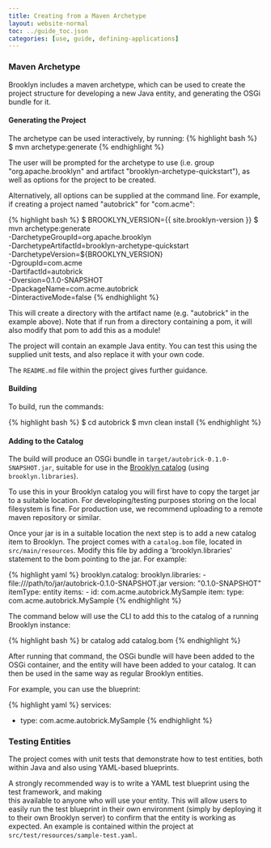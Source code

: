 ```yaml
---
title: Creating from a Maven Archetype
layout: website-normal
toc: ../guide_toc.json
categories: [use, guide, defining-applications]
---
```


### Maven Archetype

Brooklyn includes a maven archetype, which can be used to create the project structure for 
developing a new Java entity, and generating the OSGi bundle for it.


#### Generating the Project

The archetype can be used interactively, by running:
{% highlight bash %}
$ mvn archetype:generate
{% endhighlight %}

The user will be prompted for the archetype to use (i.e. group "org.apache.brooklyn" 
and artifact "brooklyn-archetype-quickstart"), as well as options for the project 
to be created.

Alternatively, all options can be supplied at the command line. For example, 
if creating a project named "autobrick" for "com.acme":

{% highlight bash %}
$ BROOKLYN_VERSION={{ site.brooklyn-version }}
$ mvn archetype:generate \
	-DarchetypeGroupId=org.apache.brooklyn \
	-DarchetypeArtifactId=brooklyn-archetype-quickstart \
	-DarchetypeVersion=${BROOKLYN_VERSION} \
	-DgroupId=com.acme \
	-DartifactId=autobrick \
	-Dversion=0.1.0-SNAPSHOT \
	-DpackageName=com.acme.autobrick \
	-DinteractiveMode=false
{% endhighlight %}

This will create a directory with the artifact name (e.g. "autobrick" in the example above).
Note that if run from a directory containing a pom, it will also modify that pom to add this as 
a module!

The project will contain an example Java entity. You can test this using the supplied unit tests,
and also replace it with your own code.

The `README.md` file within the project gives further guidance.


#### Building

To build, run the commands:

{% highlight bash %}
$ cd autobrick
$ mvn clean install
{% endhighlight %}


#### Adding to the Catalog

The build will produce an OSGi bundle in `target/autobrick-0.1.0-SNAPSHOT.jar`, suitable for 
use in the [Brooklyn catalog](/guide/blueprints/catalog/) (using `brooklyn.libraries`).

To use this in your Brooklyn catalog you will first have to copy the target jar to a suitable location. 
For developing/testing purposes storing on the local filesystem is fine. 
For production use, we recommend uploading to a remote maven repository or similar.

Once your jar is in a suitable location the next step is to add a new catalog item to Brooklyn. 
The project comes with a `catalog.bom` file, located in `src/main/resources`. 
Modify this file by adding a 'brooklyn.libraries' statement to the bom pointing to the jar. 
For example:

{% highlight yaml %}
brooklyn.catalog:
    brooklyn.libraries:
    - file:///path/to/jar/autobrick-0.1.0-SNAPSHOT.jar
    version: "0.1.0-SNAPSHOT"
    itemType: entity
    items:
    - id: com.acme.autobrick.MySample
      item:
        type: com.acme.autobrick.MySample
{% endhighlight %}

The command below will use the CLI to add this to the catalog of a running Brooklyn instance:

{% highlight bash %}
    br catalog add catalog.bom
{% endhighlight %}

After running that command, the OSGi bundle will have been added to the OSGi container, and the
entity will have been added to your catalog. It can then be used in the same way as regular Brooklyn 
entities.

For example, you can use the blueprint:

{% highlight yaml %}
services:
- type: com.acme.autobrick.MySample
{% endhighlight %}


### Testing Entities

The project comes with unit tests that demonstrate how to test entities, both within Java and
also using YAML-based blueprints.

A strongly recommended way is to write a YAML test blueprint using the test framework, and making  
this available to anyone who will use your entity. This will allow users to easily run the test
blueprint in their own environment (simply by deploying it to their own Brooklyn server) to confirm 
that the entity is working as expected. An example is contained within the project at 
`src/test/resources/sample-test.yaml`.
